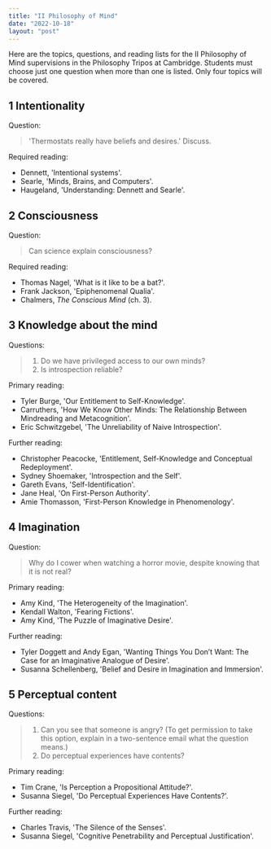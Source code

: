 ```yaml
---
title: "II Philosophy of Mind"
date: "2022-10-18"
layout: "post"
---
```


Here are the topics, questions, and reading lists for the II Philosophy of Mind supervisions in the Philosophy Tripos at Cambridge. Students must choose just one question when more than one is listed. Only four topics will be covered. 

## 1 Intentionality

Question:

> 'Thermostats really have beliefs and desires.' Discuss. 

Required reading: 

- Dennett, 'Intentional systems'. 
- Searle, 'Minds, Brains, and Computers'. 
- Haugeland, 'Understanding: Dennett and Searle'. 

## 2 Consciousness

Question: 

> Can science explain consciousness? 

Required reading: 

- Thomas Nagel, 'What is it like to be a bat?'. 
- Frank Jackson, 'Epiphenomenal Qualia'. 
- Chalmers, *The Conscious Mind* (ch. 3). 

## 3 Knowledge about the mind

Questions: 

> 1. Do we have privileged access to our own minds? 
> 2. Is introspection reliable? 

Primary reading: 

- Tyler Burge, 'Our Entitlement to Self-Knowledge'. 
- Carruthers, 'How We Know Other Minds: The Relationship Between Mindreading and Metacognition'. 
- Eric Schwitzgebel, 'The Unreliability of Naive Introspection'. 

Further reading: 

- Christopher Peacocke, 'Entitlement, Self-Knowledge and Conceptual Redeployment'. 
- Sydney Shoemaker, 'Introspection and the Self'. 
- Gareth Evans, 'Self-Identification'. 
- Jane Heal, 'On First-Person Authority'. 
- Amie Thomasson, 'First-Person Knowledge in Phenomenology'. 

## 4 Imagination

Question:

> Why do I cower when watching a horror movie, despite knowing that it is not real?

Primary reading:

- Amy Kind, 'The Heterogeneity of the Imagination'. 
- Kendall Walton, 'Fearing Fictions'. 
- Amy Kind, 'The Puzzle of Imaginative Desire'. 

Further reading: 

- Tyler Doggett and Andy Egan, 'Wanting Things You Don’t Want: The Case for an Imaginative Analogue of Desire'. 
- Susanna Schellenberg, 'Belief and Desire in Imagination and Immersion'. 

## 5 Perceptual content

Questions: 

> 1. Can you see that someone is angry? (To get permission to take this option, explain in a two-sentence email what the question means.)
> 2. Do perceptual experiences have contents? 

Primary reading:

- Tim Crane, 'Is Perception a Propositional Attitude?'. 
- Susanna Siegel, 'Do Perceptual Experiences Have Contents?'. 

Further reading: 

- Charles Travis, 'The Silence of the Senses'. 
- Susanna Siegel, 'Cognitive Penetrability and Perceptual Justification'. 